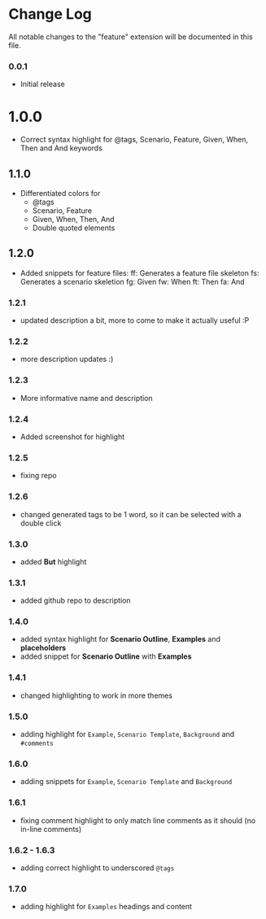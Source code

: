 # Change Log
All notable changes to the "feature" extension will be documented in this file.

### 0.0.1
- Initial release

# 1.0.0
- Correct syntax highlight for @tags, Scenario, Feature, Given, When, Then and And keywords

## 1.1.0
- Differentiated colors for
    - @tags
    - Scenario, Feature
    - Given, When, Then, And
    - Double quoted elements

## 1.2.0
- Added snippets for feature files:
    ff: Generates a feature file skeleton
    fs: Generates a scenario skeletion
    fg: Given
    fw: When
    ft: Then
    fa: And

### 1.2.1
- updated description a bit, more to come to make it actually useful :P

### 1.2.2
- more description updates :)

### 1.2.3
- More informative name and description

### 1.2.4
- Added screenshot for highlight

### 1.2.5
- fixing repo

### 1.2.6
- changed generated tags to be 1 word, so it can be selected with a double click

### 1.3.0
- added **But** highlight

### 1.3.1
- added github repo to description

### 1.4.0
- added syntax highlight for **Scenario Outline**, **Examples** and **placeholders**
- added snippet for **Scenario Outline** with **Examples**

### 1.4.1
- changed highlighting to work in more themes

### 1.5.0
- adding highlight for `Example`, `Scenario Template`, `Background` and `#comments`

### 1.6.0
- adding snippets for `Example`, `Scenario Template` and `Background`

### 1.6.1
- fixing comment highlight to only match line comments as it should (no in-line comments)

### 1.6.2 - 1.6.3
- adding correct highlight to underscored `@tags`

### 1.7.0
- adding highlight for `Examples` headings and content
